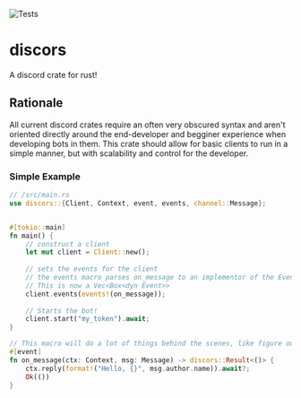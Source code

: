 ![Tests](https://github.com/github/docs/actions/workflows/test.yml/badge.svg)

# discors
A discord crate for rust!

## Rationale 
All current discord crates require an often very obscured syntax and aren't oriented directly around the end-developer and begginer experience when developing bots in them. This crate should allow for basic clients to run in a simple manner, but with scalability and control for the developer.

### Simple Example

```rs
// /src/main.rs
use discors::{Client, Context, event, events, channel::Message};


#[tokio::main]
fn main() {
    // construct a client
    let mut client = Client::new();
    
    // sets the events for the client
    // the events macro parses on_message to an implementor of the Event trait.
    // This is now a Vec<Box<dyn Event>>
    client.events(events!(on_message));
    
    // Starts the bot!
    client.start("my_token").await;
}

// This macro will do a lot of things behind the scenes, like figure out what on_message is.
#[event]
fn on_message(ctx: Context, msg: Message) -> discors::Result<()> {
    ctx.reply(format!("Hello, {}", msg.author.name)).await?;
    Ok(())
}
```
